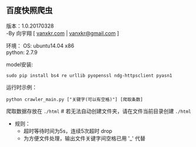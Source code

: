 ## 百度快照爬虫 
版本：1.0.20170328  
-By 向宇翔 [ <a href='http://vanxkr.com' target='_blank'>vanxkr.com</a> | vanxkr@gmail.com ] 

环境：
OS: ubuntu14.04 x86  
python: 2.7.9  

model安装:
```shell
sudo pip install bs4 re urllib pyopenssl ndg-httpsclient pyasn1
```

运行时示例：
```shell
python crawler_main.py ["关键字(可以有空格)"] [爬取条数]
```

爬取数据存放在 `./html` # 若无法自动创建文件夹，请在文件当前目录创建 `./html`

* 规则：
    * 超时等待时间为5s，连续5次超时 drop
    * 为方便文件处理，输出文件关键字间空格已用 '_' 代替
